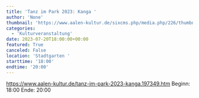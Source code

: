```yaml
---
title: 'Tanz im Park 2023: Kanga '
author: 'None'
thumbnail: 'https://www.aalen-kultur.de/sixcms.php/media.php/226/thumbnails/1-DSC_9073.jpg.573041.jpg'
categories:
  - 'Kulturveranstaltung'
date: 2023-07-20T18:00:00+00:00
featured: True
canceled: False
location: 'Stadtgarten '
starttime: '18:00'
endtime: '20:00'
---
```

https://www.aalen-kultur.de/tanz-im-park-2023-kanga.197349.htm
Beginn: 18:00
 Ende: 20:00
